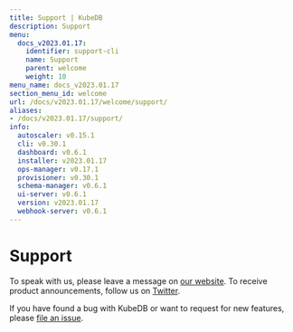 ```yaml
---
title: Support | KubeDB
description: Support
menu:
  docs_v2023.01.17:
    identifier: support-cli
    name: Support
    parent: welcome
    weight: 10
menu_name: docs_v2023.01.17
section_menu_id: welcome
url: /docs/v2023.01.17/welcome/support/
aliases:
- /docs/v2023.01.17/support/
info:
  autoscaler: v0.15.1
  cli: v0.30.1
  dashboard: v0.6.1
  installer: v2023.01.17
  ops-manager: v0.17.1
  provisioner: v0.30.1
  schema-manager: v0.6.1
  ui-server: v0.6.1
  version: v2023.01.17
  webhook-server: v0.6.1
---
```


# Support

To speak with us, please leave a message on [our website](https://appscode.com/contact/). To receive product announcements, follow us on [Twitter](https://twitter.com/KubeDB).

If you have found a bug with KubeDB or want to request for new features, please [file an issue](https://github.com/kubedb/project/issues/new).
